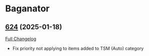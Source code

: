 # Baganator

## [624](https://github.com/Baganator/Baganator/tree/624) (2025-01-18)
[Full Changelog](https://github.com/Baganator/Baganator/compare/623...624) 

- Fix priority not applying to items added to TSM (Auto) category  
